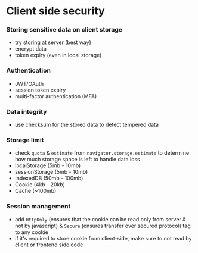 # Client side security

### Storing sensitive data on client storage

- try storing at server (best way)
- encrypt data
- token expiry (even in local storage)

### Authentication

- JWT/OAuth
- session token expiry
- multi-factor authentication (MFA)

### Data integrity

- use checksum for the stored data to detect tempered data

### Storage limit

- check `quota` & `estimate` from `navigator.storage.estimate` to determine how much storage space is left to handle data loss
- localStorage (5mb - 10mb)
- sessionStorage (5mb - 10mb)
- IndexedDB (50mb - 100mb)
- Cookie (4kb - 20kb)
- Cache (~100mb)

### Session management

- add `HttpOnly` (ensures that the cookie can be read only from server & not by javascript) & `Secure` (ensures transfer over secured protocol) tag to any cookie
- if it's required to store cookie from client-side, make sure to not read by client or frontend side code
